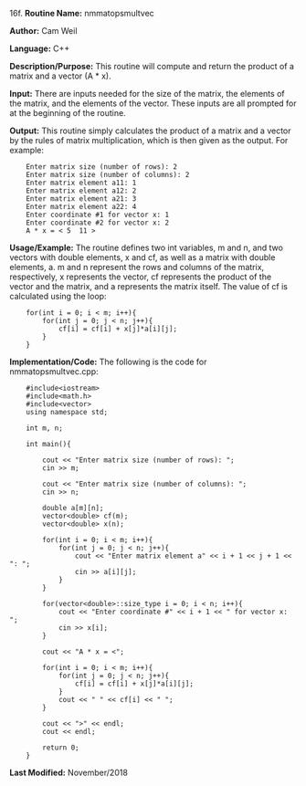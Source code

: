 16f. **Routine Name:**           nmmatopsmultvec

   **Author:** Cam Weil

   **Language:** C++

   **Description/Purpose:** This routine will compute and return the product of a matrix and a vector (A * x).
   
   **Input:** There are inputs needed for the size of the matrix, the elements of the matrix, and the elements of the vector. These inputs are all prompted for at the beginning of the routine.

   **Output:** This routine simply calculates the product of a matrix and a vector by the rules of matrix multiplication, which is then given as the output. For example:
   
        Enter matrix size (number of rows): 2
        Enter matrix size (number of columns): 2
        Enter matrix element a11: 1
        Enter matrix element a12: 2
        Enter matrix element a21: 3
        Enter matrix element a22: 4
        Enter coordinate #1 for vector x: 1
        Enter coordinate #2 for vector x: 2
        A * x = < 5  11 >

   **Usage/Example:** The routine defines two int variables, m and n, and two vectors with double elements, x and cf, as well as a matrix with double elements, a. m and n represent the rows and columns of the matrix, respectively, x represents the vector, cf represents the product of the vector and the matrix, and a represents the matrix itself. The value of cf is calculated using the loop:
   
        for(int i = 0; i < m; i++){
            for(int j = 0; j < n; j++){
                cf[i] = cf[i] + x[j]*a[i][j];
            }
        }

   **Implementation/Code:** The following is the code for nmmatopsmultvec.cpp:

        #include<iostream>
        #include<math.h>
        #include<vector>
        using namespace std;

        int m, n;

        int main(){

            cout << "Enter matrix size (number of rows): ";
            cin >> m;

            cout << "Enter matrix size (number of columns): ";
            cin >> n;

            double a[m][n];
            vector<double> cf(m);
            vector<double> x(n);

            for(int i = 0; i < m; i++){
                for(int j = 0; j < n; j++){
                    cout << "Enter matrix element a" << i + 1 << j + 1 << ": ";
                    cin >> a[i][j];
                }
            }
            
            for(vector<double>::size_type i = 0; i < n; i++){
                cout << "Enter coordinate #" << i + 1 << " for vector x: ";
                cin >> x[i];
            }

            cout << "A * x = <";
    
            for(int i = 0; i < m; i++){
                for(int j = 0; j < n; j++){
                    cf[i] = cf[i] + x[j]*a[i][j];
                }
                cout << " " << cf[i] << " ";
            }

            cout << ">" << endl;
            cout << endl;

            return 0;
        }

   **Last Modified:** November/2018
